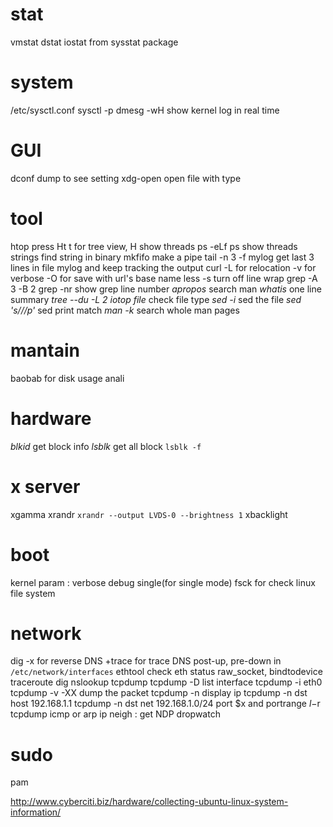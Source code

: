 # stat
vmstat
dstat
iostat      from sysstat package

# system
/etc/sysctl.conf
sysctl -p
dmesg -wH           show kernel log in real time

# GUI
dconf dump to see setting
xdg-open        open file with type

# tool
htop   press Ht      t for tree view, H show threads
ps -eLf         ps show threads
strings         find string in binary
mkfifo          make a pipe
tail -n 3 -f mylog      get last 3 lines in file mylog and keep tracking the output
curl -L for relocation -v for verbose -O for save with url's base name
less -s turn off line wrap
grep -A 3 -B 2
grep -nr        show grep line number
*apropos*       search man
*whatis*        one line summary
*tree --du -L 2*
*iotop*
*file*          check file type
*sed -i*        sed the file
*sed 's///p'*   sed print match
*man -k*        search whole man pages

# mantain
baobab          for disk usage anali

# hardware
*blkid* get block info
*lsblk* get all block
	`lsblk -f`

# x server
xgamma
xrandr `xrandr --output LVDS-0 --brightness 1`
xbacklight

# boot
kernel param : verbose debug  single(for single mode)
fsck for check linux file system

# network
dig -x      for reverse DNS +trace for trace DNS
post-up, pre-down in `/etc/network/interfaces`
ethtool check eth status
raw_socket, bindtodevice
traceroute
dig
nslookup
tcpdump
    tcpdump -D list interface 
    tcpdump -i eth0
    tcpdump -v -XX dump the packet
    tcpdump -n display ip
    tcpdump -n dst host 192.168.1.1
    tcpdump -n dst net 192.168.1.0/24
        port $x and portrange $l-$r
    tcpdump icmp or arp
ip neigh : get NDP 
dropwatch

# sudo
pam

<http://www.cyberciti.biz/hardware/collecting-ubuntu-linux-system-information/>
